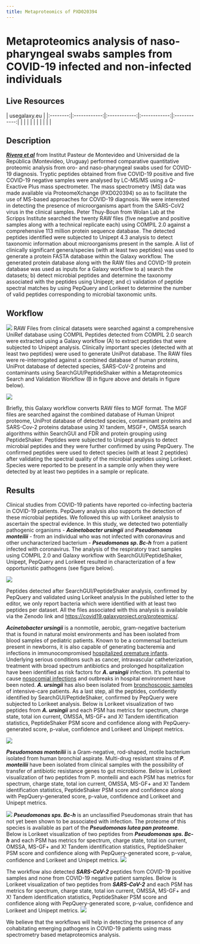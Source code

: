 ```yaml
---
title: Metaproteomics of PXD020394
---
```


# Metaproteomics analysis of naso-pharyngeal swabs samples from COVID-19 infected and non-infected individuals

## Live Resources

| usegalaxy.eu |
|:--------:|:------------:|:------------:|:------------:|:------------:|
| <FlatShield label="Input data" message="view" href="https://usegalaxy.eu/u/galaxyp/h/pr-2020-00822a-inputs-pxd020394-metaproteomics-workflow-12052020 " alt="Raw data plus auxillary data" /> |
| <FlatShield label="ComPIL2.0 analysis" message="view" href="https://usegalaxy.eu/u/galaxyp/h/pr-2020-00822a-compil-20-outputs---pxd020394" alt="ComPIL2.0 analysis" /> |
| <FlatShield label="Result history" message="view" href="https://usegalaxy.eu/u/galaxyp/h/pr-2020-00822a-outputs-pxd020394-metaproteomics-workflow-12052020" alt="Galaxy history" /> |
| <FlatShield label="workflow" message="run" href="https://usegalaxy.eu/u/galaxyp/w/pr-2020-00822a-compil-20-output-processing-to-distinct-peptides-pxd020394-and-pxd021328 " alt="Galaxy workflow" /> |
| <FlatShield label="ComPIL2.0 output processing workflow" message="run" href="https://usegalaxy.eu/u/galaxyp/w/pr-2020-00822a-pxd020394metaproteomics-workflow-12052020 " alt="Galaxy workflow" /> |


## Description

[**_Rivera et al_**](https://www.sciencedirect.com/science/article/pii/S2352340920310155) from Institut Pasteur de Montevideo and Universidad de la República (Montevideo, Uruguay) performed comparative quantitative proteomic analysis from oro- and naso-pharyngeal swabs used for COVID-19 diagnosis. Tryptic peptides obtained from five COVID-19 positive and five COVID-19 negative samples were analysed by LC-MS/MS using a Q-Exactive Plus mass spectrometer. The mass spectrometry (MS) data was made available via ProteomeXchange (PXD020394) so as to facilitate the use of MS-based approaches for COVID-19 diagnosis. 
We were interested in detecting the presence of microorganisms apart from the SARS-CoV2 virus in the clinical samples. Peter Thuy-Boun from Wolan Lab at the Scripps Institute searched the twenty RAW files (five negative and positive samples along with a technical replicate each) using COMPIL 2.0 against a comprehensive 113 million protein sequence database. The detected peptides identified were subjected to Unipept 4.3 analysis to detect taxonomic information about microorganisms present in the sample. A list of clinically significant genera/species (with at least two peptides) was used to generate a protein FASTA database within the Galaxy workflow. The generated protein database along with the RAW files and COVID-19 protein database was used as inputs for a Galaxy workflow to
a) search the datasets;
b) detect microbial peptides and determine the taxonomy associated with the peptides using Unipept; and
c) validation of peptide spectral matches by using PepQuery and Lorikeet to determine the number of valid peptides corresponding to microbial taxonomic units.

## Workflow

![](./img/wf1.png)
RAW Files from clinical datasets were searched against a comprehensive UniRef database using COMPIL Peptides detected from COMPIL 2.0 search were extracted using a Galaxy workflow (A) to extract peptides that were subjected to Unipept analysis. Clinically important species (detected with at least two peptides) were used to generate UniProt database. The RAW files were re-interrogated against a combined database of human proteins, UniProt database of detected species, SARS-CoV-2 proteins and contaminants using SearchGUI/PeptideShaker within a Metaproteomics Search and Validation Workflow (B in figure above and details in figure below).  

![](./img/wf2.png)

Briefly, this Galaxy workflow converts RAW files to MGF format. The MGF files are searched against the combined database of Human Uniprot proteome, UniProt database of detected species, contaminant proteins and SARS-Cov-2 proteins database using X! tandem, MSGF+, OMSSA search algorithms within SearchGUI and FDR and protein grouping using PeptideShaker. Peptides were subjected to Unipept analysis to detect microbial peptides and they were further confirmed by using PepQuery. The confirmed peptides were used to detect species (with at least 2 peptides) after validating the spectral quality of the microbial peptides using Lorikeet. Species were reported to be present in a sample only when they were detected by at least two peptides in a sample or replicate.


## Results

Clinical studies from COVID-19 patients have reported co-infecting bacteria in COVID-19 patients. PepQuery analysis also supports the detection of these microbial peptides. We followed this up with Lorikeet analysis to ascertain the spectral evidence. In this study, we detected two potentially pathogenic organisms - **_Acinetobacter ursingii_** and **_Pseudomonas monteilii_** - from an individual who was not infected with coronavirus and other uncharacterized bacterium - **_Pseudomonas sp. Bc-h_** from a patient infected with coronavirus. The analysis of the respiratory tract samples using COMPIL 2.0 and Galaxy workflow with SearchGUI/PeptideShaker, Unipept, PepQuery and Lorikeet resulted in characterization of a few opportunistic pathogens (see figure below).

![](./img/result.png)



Peptides detected after SearchGUI/PeptideShaker analysis, confirmed by PepQuery and validated using Lorikeet analysis
In the published letter to the editor, we only report bacteria which were identified with at least two peptides per dataset. All the files associated with this analysis is available via the Zenodo link and https://covid19.galaxyproject.org/proteomics/.


**_Acinetobacter ursingii_** is a nonmotile, aerobic, gram-negative bacterium that is found in natural moist environments and has been isolated from blood samples of pediatric patients. Known to be a commensal bacterium present in newborns, it is also capable of generating bacteremia and infections in immunocompromised [hospitalized premature infants](https://journals.lww.com/pidj/Fulltext/2020/03000/Nosocomial_Bacteraemia_Caused_by_Acinetobacter.22.aspx). Underlying serious conditions such as cancer, intravascular catheterization, treatment with broad spectrum antibiotics and prolonged hospitalization have been identified as risk factors for **_A. ursingii_** infection. It’s potential to cause [nosocomial infections](https://www.ncbi.nlm.nih.gov/pmc/articles/PMC4907768/) and outbreaks in hospital environment have been noted. **_A. ursingii_** has also been isolated from [bronchoscopic samples](https://www.ncbi.nlm.nih.gov/pmc/articles/PMC7365381/) of intensive-care patients.
As a last step, all the peptides, confidently identified by SearchGUI/PeptideShaker, confirmed by PepQuery were subjected to Lorikeet analysis. Below is Lorikeet visualization of two peptides from **_A. ursingii_** and each PSM has metrics for spectrum, charge state, total ion current, OMSSA, MS-GF+ and X! Tandem identification statistics, PeptideShaker PSM score and confidence along with PepQuery-generated score, p-value, confidence and Lorikeet and Unipept metrics.

![](./img/AU.png)



**_Pseudomonas monteilii_** is a Gram-negative, rod-shaped, motile bacterium isolated from human bronchial aspirate. Multi-drug resistant strains of **_P. monteilii_** have been isolated from clinical samples with the possibility of transfer of antibiotic resistance genes to gut microbiome. Below is Lorikeet visualization of two peptides from P. monteilii  and each PSM has metrics for spectrum, charge state, total ion current, OMSSA, MS-GF+ and X! Tandem identification statistics, PeptideShaker PSM score and confidence along with PepQuery-generated score, p-value, confidence and Lorikeet and Unipept metrics.

![](./img/PM.png)
**_Pseudomonas sps. Bc-h_** is an unclassified Pseudomonas strain that has not yet been shown to be associated with infection. The proteome of this species is available as part of the **_Pseudomonas lutea pan proteome_**. 
Below is Lorikeet visualization of two peptides from **_Pseudomonas sps. Bc-h_** and each PSM has metrics for spectrum, charge state, total ion current, OMSSA, MS-GF+ and X! Tandem identification statistics, PeptideShaker PSM score and confidence along with PepQuery-generated score, p-value, confidence and Lorikeet and Unipept metrics.
![](./img/PBch.png)

The workflow also detected **_SARS-CoV-2_** peptides from COVID-19 positive samples and none from COVID-19 negative patient samples. Below is Lorikeet visualization of two peptides from **_SARS-CoV-2_** and each PSM has metrics for spectrum, charge state, total ion current, OMSSA, MS-GF+ and X! Tandem identification statistics, PeptideShaker PSM score and confidence along with PepQuery-generated score, p-value, confidence and Lorikeet and Unipept metrics.
![](./img/COV2.png)

We believe that the workflows will help in detecting the presence of any cohabitating emerging pathogens in COVID-19 patients using mass spectrometry based metaproteomics analysis.
